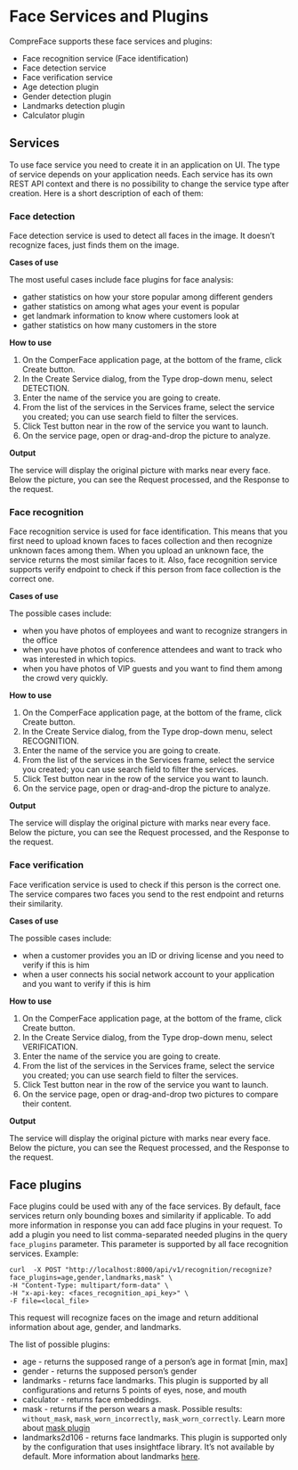 # Face Services and Plugins

CompreFace supports these face services and plugins:
* Face recognition service (Face identification)
* Face detection service
* Face verification service
* Age detection plugin
* Gender detection plugin
* Landmarks detection plugin
* Calculator plugin

## Services

To use face service you need to create it in an application on UI. The type of service depends on your application needs. Each service has its own REST API context and there is no possibility to change the service type after creation. Here is a short description of each of them:

### Face detection

Face detection service is used to detect all faces in the image. It doesn’t recognize faces, just finds them on the image.

**Cases of use**

The most useful cases include face plugins for face analysis:
  * gather statistics on how your store popular among different genders
  * gather statistics on among what ages your event is popular
  * get landmark information to know where customers look at
  * gather statistics on how many customers in the store

**How to use**

1. On the ComperFace application page, at the bottom of the frame, click Create button.
2. In the Create Service dialog, from the Type drop-down menu, select DETECTION.
3. Enter the name of the service you are going to create.
4. From the list of the services in the Services frame, select the service you created; you can use search field to filter the services.
5. Click Test button near in the row of the service you want to launch.
6. On the service page, open or drag-and-drop the picture to analyze.

**Output**

The service will display the original picture with marks near every face.
Below the picture, you can see the Request processed, and the Response to the request.

### Face recognition

Face recognition service is used for face identification. This means that you first need to upload known faces to faces collection and then recognize unknown faces among them. When you upload an unknown face, the service returns the most similar faces to it. Also, face recognition service supports verify endpoint to check if this person from face collection is the correct one. 

**Cases of use**

The possible cases include:
  * when you have photos of employees and want to recognize strangers in the office
  * when you have photos of conference attendees and want to track who was interested in which topics.
  * when you have photos of VIP guests and you want to find them among the crowd very quickly.

**How to use**

1. On the ComperFace application page, at the bottom of the frame, click Create button.
2. In the Create Service dialog, from the Type drop-down menu, select RECOGNITION.
3. Enter the name of the service you are going to create.
4. From the list of the services in the Services frame, select the service you created; you can use search field to filter the services.
5. Click Test button near in the row of the service you want to launch.
6. On the service page, open or drag-and-drop the picture to analyze.

**Output**

The service will display the original picture with marks near every face.
Below the picture, you can see the Request processed, and the Response to the request.

### Face verification

Face verification service is used to check if this person is the correct one. The service compares two faces you send to the rest endpoint and returns their similarity. 

**Cases of use**

The possible cases include:
  * when a customer provides you an ID or driving license and you need to verify if this is him
  * when a user connects his social network account to your application and you want to verify if this is him

**How to use**

1. On the ComperFace application page, at the bottom of the frame, click Create button.
2. In the Create Service dialog, from the Type drop-down menu, select VERIFICATION.
3. Enter the name of the service you are going to create.
4. From the list of the services in the Services frame, select the service you created; you can use search field to filter the services.
5. Click Test button near in the row of the service you want to launch.
6. On the service page, open or drag-and-drop two pictures to compare their content.

**Output**

The service will display the original picture with marks near every face.
Below the picture, you can see the Request processed, and the Response to the request.

##  Face plugins

Face plugins could be used with any of the face services. By default, face services return only bounding boxes and similarity if 
applicable. To add more information in response you can add face plugins in your request. To add a plugin you need to list 
comma-separated needed plugins in the query `face_plugins` parameter. This parameter is supported by all face recognition services.
Example:

```shell
curl  -X POST "http://localhost:8000/api/v1/recognition/recognize?face_plugins=age,gender,landmarks,mask" \
-H "Content-Type: multipart/form-data" \
-H "x-api-key: <faces_recognition_api_key>" \
-F file=<local_file>
```

This request will recognize faces on the image and return additional information about age, gender, and landmarks.

The list of possible plugins:
* age - returns the supposed range of a person’s age in format [min, max]
* gender - returns the supposed person’s gender
* landmarks - returns face landmarks. This plugin is supported by all configurations and returns 5 points of eyes, nose, and mouth
* calculator - returns face embeddings.  
* mask - returns if the person wears a mask. Possible results: `without_mask`, `mask_worn_incorrectly`, `mask_worn_correctly`. Learn more about [mask plugin](Mask-detection-plugin.md)
* landmarks2d106 - returns face landmarks. This plugin is supported only by the configuration that uses insightface library. It’s not 
  available by default. More information about landmarks [here](https://github.com/deepinsight/insightface/tree/master/alignment/coordinateReg#visualization).
